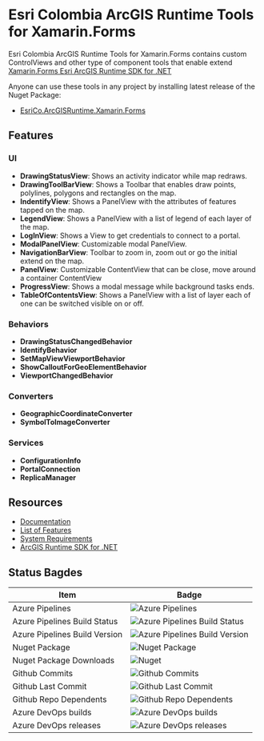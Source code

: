 # Esri Colombia ArcGIS Runtime Tools for Xamarin.Forms
Esri Colombia ArcGIS Runtime Tools for Xamarin.Forms contains custom ControlViews and other type of component tools that enable extend 
[Xamarin.Forms Esri ArcGIS Runtime SDK for .NET](https://developers.arcgis.com/net/latest/forms/guide/guide-home.htm)

Anyone can use these tools in any project by installing latest release of the Nuget Package:
- [EsriCo.ArcGISRuntime.Xamarin.Forms](https://www.nuget.org/packages/EsriCo.ArcGISRuntime.Xamarin.Forms)

## Features
### UI 
- **DrawingStatusView**: Shows an activity indicator while map redraws.
- **DrawingToolBarView**: Shows a Toolbar that enables draw points, polylines, polygons and rectangles on the map.
- **IndentifyView**: Shows a PanelView with the attributes of features tapped on the map.
- **LegendView**: Shows a PanelView with a list of legend of each layer of the map.
- **LogInView**: Shows a View to get credentials to connect to a portal.
- **ModalPanelView**: Customizable modal PanelView.
- **NavigationBarView**: Toolbar to zoom in, zoom out or go the initial extend on the map.
- **PanelView**: Customizable ContentView that can be close, move around a container ContentView
- **ProgressView**: Shows a modal message while background tasks ends.
- **TableOfContentsView**: Shows a PanelView with a list of layer each of one can be switched visible on or off.
### Behaviors
- **DrawingStatusChangedBehavior**
- **IdentifyBehavior**
- **SetMapViewViewportBehavior**
- **ShowCalloutForGeoElementBehavior**
- **ViewportChangedBehavior**
### Converters
- **GeographicCoordinateConverter**
- **SymbolToImageConverter**
### Services
- **ConfigurationInfo**
- **PortalConnection**
- **ReplicaManager**

## Resources
- [Documentation](docs/index.md)
- [List of Features](docs/features.md)
- [System Requirements](https://esri.github.io/arcgis-toolkit-dotnet/requirements.html)
- [ArcGIS Runtime SDK for .NET](https://developers.arcgis.com/net/latest/)


## Status Bagdes
|  Item |  Badge |
|---|---|
|Azure Pipelines|![Azure Pipelines](https://badgen.net/azure-pipelines/esrico-arcgisruntime-xamarin-forms/EsriCo.ArcGISRuntime.Xamarin.Forms/2?cache=300)|
|Azure Pipelines Build Status|![Azure Pipelines Build Status](https://badgen.net/azure-pipelines/build/status/esrico-arcgisruntime-xamarin-forms/EsriCo.ArcGISRuntime.Xamarin.Forms/2?cache=300)|
|Azure Pipelines Build Version|![Azure Pipelines Build Version](https://badgen.net/azure-pipelines/build/version/esrico-arcgisruntime-xamarin-forms/EsriCo.ArcGISRuntime.Xamarin.Forms/2?cache=300)|
|Nuget Package|![Nuget Package](https://badgen.net/nuget/v/EsriCo.ArcGISRuntime.Xamarin.Forms?cache=300&icon=nuget)|
|Nuget Package Downloads|![Nuget](https://img.shields.io/nuget/dt/EsriCo.ArcGISRuntime.Xamarin.Forms?color=blue&label=nuget%20downloads&logo=nuget&cacheSeconds=300)|
|Github Commits|![Github Commits](https://badgen.net/github/commits/marceloctorres/EsriCo.ArcGISRuntime.Xamarin.Forms?icon=github&cache=300)|
|Github Last Commit|![Github Last Commit](https://badgen.net/github/last-commit/marceloctorres/EsriCo.ArcGISRuntime.Xamarin.Forms?icon=github&cache=300)|
|Github Repo Dependents|![Github Repo Dependents](https://badgen.net/github/dependents-repo/marceloctorres/EsriCo.ArcGISRuntime.Xamarin.Forms?icon=github&cache=300)|
|Azure DevOps builds|![Azure DevOps builds](https://img.shields.io/azure-devops/build/esrico-arcgisruntime-xamarin-forms/f8d70270-a64e-438a-90ad-275a2dc5a2ba/2?label=Azure%20Pipelines%20Build&logo=azure-pipelines&cacheSeconds=300)|
|Azure DevOps releases|![Azure DevOps releases](https://img.shields.io/azure-devops/release/esrico-arcgisruntime-xamarin-forms/f8d70270-a64e-438a-90ad-275a2dc5a2ba/1/1?label=Azure%20Pipelines%20Release&logo=azure-pipelines&cacheSeconds=300)|
